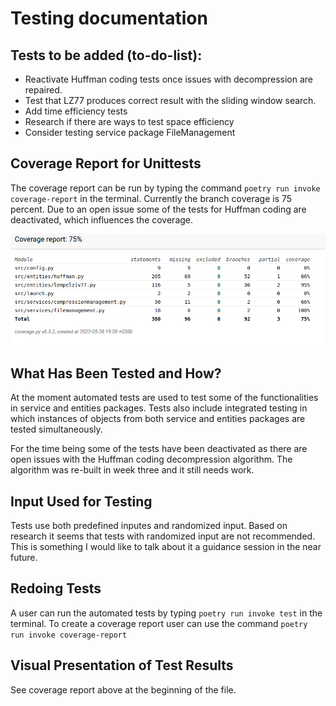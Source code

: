 # Testing documentation

## Tests to be added (to-do-list):
* Reactivate Huffman coding tests once issues with decompression are repaired.
* Test that LZ77 produces correct result with the sliding window search. 
* Add time efficiency tests
* Research if there are ways to test space efficiency
* Consider testing service package FileManagement

## Coverage Report for Unittests
The coverage report can be run by typing the command `poetry run invoke coverage-report` in the terminal. Currently the branch coverage is 75 percent. Due to an open issue some of the tests for Huffman coding are deactivated, which influences the coverage. 

![Coverage report - week 2](images/coverage-report-week-3-image.png)


## What Has Been Tested and How?
At the moment automated tests are used to test some of the functionalities in service and entities packages. Tests also include integrated testing in which instances of objects from both service and entities packages are tested simultaneously. 

For the time being some of the tests have been deactivated as there are open issues with the Huffman coding decompression algorithm. The algorithm was re-built in week three and it still needs work. 


## Input Used for Testing
Tests use both predefined inputes and randomized input. Based on research it seems that tests with randomized input are not recommended. This is something I would like to talk about it a guidance session in the near future.  


## Redoing Tests
A user can run the automated tests by typing `poetry run invoke test` in the terminal. To create a coverage report user can use the command `poetry run invoke coverage-report`

## Visual Presentation of Test Results
See coverage report above at the beginning of the file. 


